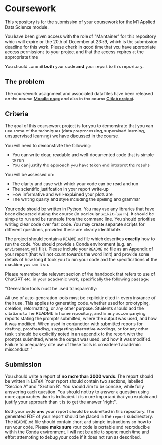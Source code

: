 # Coursework

This repository is for the submission of your coursework for the M1 Applied Data Science module. 

You have been given access with the role of "Maintainer" for this repository which will expire on the 20th of December at 23:59, which is the submission deadline for this work. Please check in good time that you have appropriate access permissions to your project and that the access expires at the appropriate time

You should commit **both** your code **and** your report to this repository.

## The problem

The coursework assignment and associated data files have been released on the course [Moodle page](https://www.vle.cam.ac.uk/course/view.php?id=252189#section-3) and also in the course [Gitlab project](https://gitlab.developers.cam.ac.uk/phy/data-intensive-science-mphil/m1_applied_data_science).

## Criteria

The goal of this coursework project is for you to demonstrate that you can use some of the techniques (data preprocessing, supervised learning, unsupervised learning) we have discussed in the course.

You will need to demonstrate the following:

 - You can write clear, readable and well-documented code that is simple to run
 - You can justify the approach you have taken and interpret the results

You will be assessed on:

 - The clarity and ease with which your code can be read and run
 - The scientific justifcation in your report write-up
 - How informative and well-explained your plots are
 - The writing quality and style including the spelling and grammar

Your code should be written in Python. You may use any libraries that have been discussed during the course (in particular `scikit-learn`). It should be simple to run and be runnable from the command line. You should prioritise writing clear code over fast code. You may create separate scripts for different questions, provided these are clearly identifiable. 

The project should contain a `README.md` file which describes **exactly** how to run the code. You should provide a Conda environment (e.g. an `environment.yml` file).
Please include your `README.md` file as an Appendix of your report (that will not count towards the word limit) and provide some details of how long it took you to run your code and the specifications of the machine you ran it on.

Please remember the relevant section of the handbook that refers to use of ChatGPT etc. in your academic work, specifically the following passage:

"Generation tools must be used transparently:

All use of auto-generation tools must be explicitly cited in every instance of their use.
This applies to generating code, whether used for prototyping, creation, reformatting, or any other purpose. Students should add the citations to the README in home repository, and in any accompanying reports stating the prompts submitted, where the output was used, and how it was modified.
When used in conjunction with submitted reports for drafting, proofreading, suggesting alternative wordings, or for any other task it should be explicitly noted in an appendix to the report with the prompts submitted, where the output was used, and how it was modified.
Failure to adequately cite use of these tools is considered academic misconduct. "

## Submission

You should write a report of **no more than 3000 words**. The report should be written in LaTeX. Your report should contain two sections, labelled "Section A" and "Section B". You should aim to be concise, while fully answering each question. You should not try to answer a question using more approaches than is indicated. It is more important that you explain and justify your approach than it is to get the answer "right".

Both your code **and** your report should be submitted in this repository. 
The generated PDF of your report should be placed in the `report` subdirectory.
The `README.md` file should contain short and simple instructions on how to run your code. Please **make sure** your code is portable and reproducible within the Conda environment.  I will not be able to spend much time and effort attempting to debug your code if it does not run as described.


